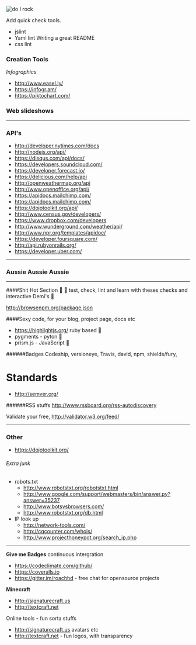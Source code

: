 
 ![do I rock](http://img.shields.io/badge/do%20i%20rock-passing-ff69bd.svg) 


Add quick check tools.

- jslint
- Yaml lint Writing a great README
- css lint

### Creation Tools
*Infographics*
* http://www.easel.ly/
* https://infogr.am/
* https://piktochart.com/


### Web slideshows


---
### API's

- http://developer.nytimes.com/docs
- http://nodejs.org/api/
- https://disqus.com/api/docs/
- https://developers.soundcloud.com/
- https://developer.forecast.io/
- https://delicious.com/help/api
- http://openweathermap.org/api
- http://www.openoffice.org/api/
- https://apidocs.mailchimp.com/
- https://apidocs.mailchimp.com/
- https://dojotoolkit.org/api/
- http://www.census.gov/developers/
- https://www.dropbox.com/developers
- http://www.wunderground.com/weather/api/
- http://www.npr.org/templates/apidoc/
- https://developer.foursquare.com/
- http://api.rubyonrails.org/
- https://developer.uber.com/





---

### Aussie Aussie Aussie




---
####Shit Hot Section 💩
💩 test, check, lint and learn with theses checks and interactive Demi's 💩

http://browsenpm.org/package.json


####Sexy code, for your blog, project page, docs etc

- https://highlightjs.org/ ruby based 💎 
- pygments - pyton 🐍 
- prism.js - JavaScript 🍵 


######Badges
Codeship, versioneye, Travis, david, npm, shields/fury,


# Standards
- http://semver.org/ 



######RSS stuffs
http://www.rssboard.org/rss-autodiscovery

Validate your free, http://validator.w3.org/feed/


---

### Other
- https://dojotoolkit.org/


###### Extra junk
- robots.txt 
  - http://www.robotstxt.org/robotstxt.html
  - http://www.google.com/support/webmasters/bin/answer.py?answer=35237
  - http://www.botsvsbrowsers.com/
  - http://www.robotstxt.org/db.html
- IP look up
  - http://network-tools.com/
  - http://cqcounter.com/whois/
  - http://www.projecthoneypot.org/search_ip.php


---

**Give me Badges** continuous intergration 

- https://codeclimate.com/github/
- https://coveralls.io
- https://gitter.im/roachhd - free chat for opensource projects



**Minecraft**
- http://signaturecraft.us 
- http://textcraft.net


Online tools - fun sorta stuffs
- http://signaturecraft.us avatars etc
- http://textcraft.net - fun logos, with transparency 
